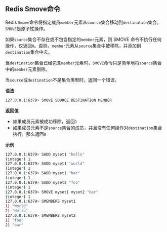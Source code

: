 ## Redis Smove命令

Redis `Smove`命令将指定成员`member`元素从`source`集合移动到`destination`集合。`SMOVE`是原子性操作。

如果`source`集合不存在或不包含指定的`member`元素，则 SMOVE 命令不执行任何操作，仅返回`0`。否则，`member`元素从`source`集合中被移除，并添加到`destination`集合中去。

当`destination`集合已经包含`member`元素时，`SMOVE`命令只是简单地将`source`集合中的`member`元素删除。

当`source`或`destination`不是集合类型时，返回一个错误。

**语法**

```bash
127.0.0.1:6379> SMOVE SOURCE DESTINATION MEMBER
```

**返回值**

* 如果成员元素被成功移除，返回`1`
* 如果成员元素不是`source`集合的成员，并且没有任何操作对`destination`集合执行，那么返回`0`

**示例**

```bash
127.0.0.1:6379> SADD myset1 "hello"
(integer) 1
127.0.0.1:6379> SADD myset1 "world"
(integer) 1
127.0.0.1:6379> SADD myset1 "bar"
(integer) 1
127.0.0.1:6379> SADD myset2 "foo"
(integer) 1
127.0.0.1:6379> SMOVE myset1 myset2 "bar"
(integer) 1
127.0.0.1:6379> SMEMBERS myset1
1) "World"
2) "Hello"
127.0.0.1:6379> SMEMBERS myset2
1) "foo"
2) "bar"
```
